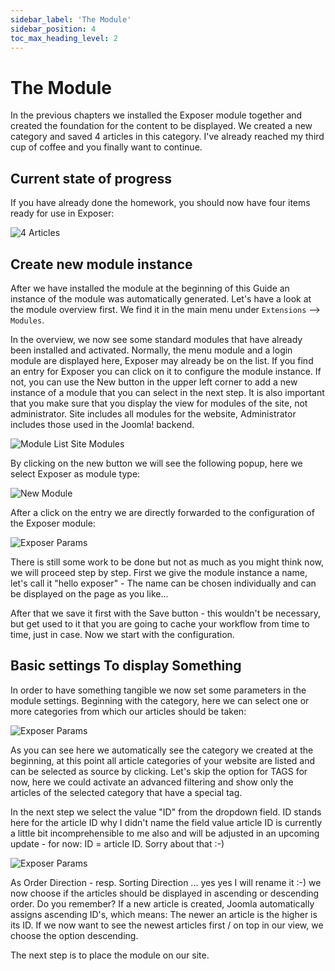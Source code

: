 ```yaml
---
sidebar_label: 'The Module'
sidebar_position: 4
toc_max_heading_level: 2
---
```


# The Module

<p class="lead">
In the previous chapters we installed the Exposer module together and created the foundation for the content to be 
displayed. We created a new category and saved 4 articles in this category. I've already reached my third cup of coffee
and you finally want to continue.
</p>

## Current state of progress

If you have already done the homework, you should now have four items ready for use in Exposer:

<img src="/img/general/article_overview_4_art.jpg" alt="4 Articles" className="bordered" />

## Create new module instance

After we have installed the module at the beginning of this Guide an instance of the module was automatically generated.
Let's have a look at the module overview first. We find it in the main menu under ``Extensions`` --> ``Modules``.

In the overview, we now see some standard modules that have already been installed and activated. Normally, the menu
module and a login module are displayed here, Exposer may already be on the list. If you find an entry for Exposer you
can click on it to configure the module instance. If not, you can use the New button in the upper left corner to add a
new instance of a module that you can select in the next step. It is also important that you make sure that you display
the view for modules of the site, not administrator. Site includes all modules for the website, Administrator includes
those used in the Joomla! backend.

<img src="/img/site_modules.png" alt="Module List Site Modules" className="bordered" />

By clicking on the new button we will see the following popup, here we select Exposer as module type:

<img src="/img/select_new_module_exposer.jpg" alt="New Module" className="bordered" />

After a click on the entry we are directly forwarded to the configuration of the Exposer module:

<img src="/img/exposer_params_empty.jpg" alt="Exposer Params" className="bordered" />

There is still some work to be done but not as much as you might think now, we will proceed step by step. First we give
the module instance a name, let's call it "hello exposer" - The name can be chosen individually and can be displayed on
the page as you like...

After that we save it first with the Save button - this wouldn't be necessary, but get used to it that you are going to
cache your workflow from time to time, just in case. Now we start with the configuration.

## Basic settings To display Something

In order to have something tangible we now set some parameters in the module settings. Beginning with the category, here
we can select one or more categories from which our articles should be taken:

<img src="/img/exposer_conf_set_cat.jpg" alt="Exposer Params" className="bordered" />

As you can see here we automatically see the category we created at the beginning, at this point all article categories
of your website are listed and can be selected as source by clicking. Let's skip the option for TAGS for now, here we
could activate an advanced filtering and show only the articles of the selected category that have a special tag.

In the next step we select the value "ID" from the dropdown field. ID stands here for the article ID why I didn't name
the field value article ID is currently a little bit incomprehensible to me also and will be adjusted in an upcoming
update - for now: ID = article ID. Sorry about that :-)

<img src="/img/exposer_sortbyarticleid.jpg" alt="Exposer Params" className="bordered" />

As Order Direction - resp. Sorting Direction ... yes yes I will rename it :-) we now choose if the articles
should be displayed in ascending or descending order. Do you remember? If a new article is created, Joomla automatically
assigns ascending ID's, which means: The newer an article is the higher is its ID. If we now want to see the newest
articles first / on top in our view, we choose the option descending.

The next step is to place the module on our site.


